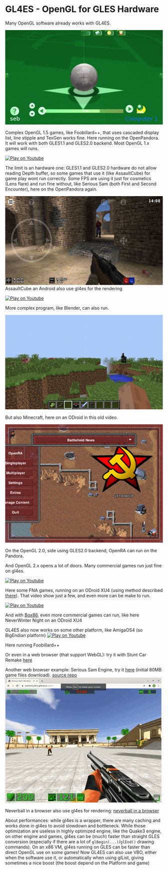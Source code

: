 GL4ES - OpenGL for GLES Hardware
====

Many OpenGL software already works with GL4ES.

![foobillards++](refs/foobillardplus.0000014748.png)

Complex OpenGL 1.5 games, like Foobillard++, that uses cascaded display list, line stipple and TexGen works fine. Here running on the OpenPandora. It will work with both GLES1.1 and GLES2.0 backend. Most OpenGL 1.x games will runs. 


[![Play on Youtube](https://img.youtube.com/vi/75FYb60L7zw/0.jpg)](https://www.youtube.com/watch?v=75FYb60L7zw)

The limit is an hardware one: GLES1.1 and GLES2.0 hardware do not allow reading Depth buffer, so some games that use it (like AssaultCube) for game play wont run correctly. Some FPS are using it just for cosmetics (Lens flare) and run fine without, like Serious Sam (both First and Second Encounter), here on the OpenPandora again.

![AssaultCube on Android](media/assaultcube.jpg)
AssaultCube an Android also use gl4es for the rendering


[![Play on Youtube](https://img.youtube.com/vi/kJPb2jYiBoM/0.jpg)](https://www.youtube.com/watch?v=kJPb2jYiBoM)

More complex program, like Blender, can also run.


![MineCraft](media/minecraft.png)

But also Minecraft, here on an ODroid in this old video.


![OpenRA](refs/openra.0000031249.png)

On the OpenGL 2.0, side using GLES2.0 backend, OpenRA can run on the Pandora.


And OpenGL 2.x opens a lot of doors. Many commercial games run just fine on gl4es.

[![Play on Youtube](https://img.youtube.com/vi/VUoeHWuwlMU/0.jpg)](https://www.youtube.com/watch?v=VUoeHWuwlMU)

Here some FNA games, running on an ODroid XU4 (using method described [there](https://magazine.odroid.com/article/playing-modern-fna-games-on-the-odroid-platform/)). That video show just a few, and even more can be make to run.



[![Play on Youtube](https://img.youtube.com/vi/B4YN37z3-ws/0.jpg)](https://www.youtube.com/watch?v=B4YN37z3-ws)

And with [Box86](https://github.com/ptitSeb/box86), even more commercial games can run, like here NeverWinter Night on an ODroid XU4

GL4ES also now works on some other platform, like AmigaOS4 (so BigEndian platform)
[![Play on Youtube](https://img.youtube.com/vi/hQVabA_ReoQ/0.jpg)](https://www.youtube.com/watch?v=hQVabA_ReoQ)

Here running Foobillard++

Or even in a web browser (that support WebGL): try it with Stunt Car Remake [here](http://ptitseb.github.io/stuntcarremake/)

Another web browser example: Serious Sam Engine, try it [here](https://martinmullins.github.io/ssam/) (initial 80MB game files download).
[source repo](https://github.com/martinmullins/Serious-Engine)
[![Gif of Serious Engine](https://github.com/martinmullins/ssam/blob/main/ssam.gif?raw=true)](https://martinmullins.github.io/ssam/)

Neverball in a browser also use gl4es for rendering: [neverball in a browser](https://neverball.github.io/)

About performances: while gl4es is a wrapper, there are many caching and works done in gl4es to avoid slowdown and bottleneck. While  those optimization are useless in highly optimized engine, like the Quake3 engine, on other engine and games, gl4es can be (much) faster than straight GLES conversion (especially if there are a lot of `glBegin(...)`/`glEnd()` drawing commands). On an x86 VM, gl4es running on GLES can be faster than direct OpenGL use on some games!
Now GL4ES can also use VBO, either when the software use it, or automatically when using glList, giving sometimes a nice boost (the boost depend on the Platform and game)

